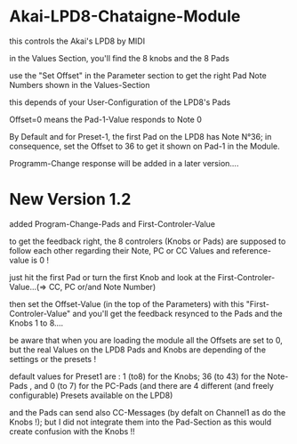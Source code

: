 # Akai-LPD8-Chataigne-Module

this controls the Akai's LPD8 by MIDI

in the Values Section, you'll find the 8 knobs and the 8 Pads

use the "Set Offset" in the Parameter section to get the right Pad Note Numbers shown in the Values-Section

this depends of your User-Configuration of the LPD8's Pads

Offset=0 means the  Pad-1-Value responds to Note 0

By Default and for Preset-1, the first Pad on the LPD8 has Note N°36; in consequence, set the Offset to 36 to get it shown on Pad-1 in the Module.

Programm-Change response will be added in a later version....

# New Version 1.2

added Program-Change-Pads and First-Controler-Value

to get the feedback right, the 8 controlers (Knobs or Pads) are supposed to  follow each other regarding their Note, PC or CC Values
and reference-value is 0 !

just hit the first Pad or turn the first Knob and look at the First-Controler-Value...(=> CC, PC or/and Note Number)

then set the Offset-Value (in the top of the Parameters) with this "First-Controler-Value" and you'll get the feedback resynced to the Pads and the Knobs 1 to 8....

be aware that when you are loading the module all the Offsets are set to 0, but the real Values on the LPD8 Pads and Knobs are depending of the settings or the presets !

default values for Preset1 are :
1 (to8) for the Knobs; 36 (to 43) for the Note-Pads , and 0 (to 7) for the PC-Pads (and there are 4 different (and freely configurable) Presets available on the LPD8)

and the Pads can send also CC-Messages (by defalt on Channel1 as do the Knobs !); but I did not integrate them into the Pad-Section as this would create confusion with the Knobs !!
